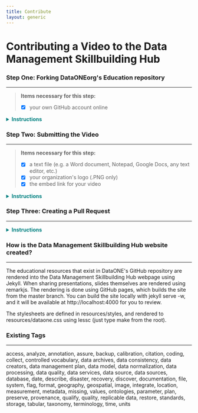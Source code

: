 ```yaml
---
title: Contribute
layout: generic
---
```

# Contributing a Video to the Data Management Skillbuilding Hub
### Step One: Forking DataONEorg's Education repository
---
> **Items necessary for this step:**      
> - [x] your own GitHub account online     

<details>
<summary style="color:teal"><B>Instructions</B></summary>
<br>

<B>Forking a repository</B><br>
To submit content to the Skillbuilding Hub, you need to first <B>create a fork</B> of DataONEorg's Education repository. This means you will be creating <B><i>your own private copy</i></B> of the Education repository and storing it in your <B><i>GitHub account online</i></B>. Here, <i><B>in your fork</B></i>, you can edit and upload content <B><i>without affecting the original</i></B>.<br>

<br><B>The forking process will take a few minutes at most.</B> Once you've perfected your changes, you will later <B>merge</B> the changes you have made back into the original repository.<br><br>

<B>1.<a href="https://github.com/DataONEorg/Education" target="_blank" junk="_"> To start the forking process, go to DataONEorg's Education repository</a></B><br><br><br>

<B>2. In the right hand corner of DataONEorg's Education repository, click the "fork" button.</B>

<ul>
  <li>Make sure you are logged into your GitHub account before you press fork.</li>
</ul>

<a href="url"><img src="https://drive.google.com/uc?export=view&id=1KJ3kvkiB0WbixBEfN54GuGWhgLs-qYC6" align="center" height="" width="760" ></a>
<br><br>

<B>3. The forking process is complete!</B> Check "your repositories" in your account to make sure the Education repository was successfully forked.<br><br>

<B>4. Download a PNG file of your organization's logo onto your computer</B>
<ul>
  <li>If you are associated with a university, company, or other organization you must include their logo along with your submission.</li>
  <li>Once you have downloaded the logo, make sure to name the .PNG after your organization</li>
  <li><B><i>For now the PNG will be saved on your desktop, but later we will upload it to a specific location in DataONE's GitHub repository</i></B></li>
</ul>
</details>

### <a name="video"></a>Step Two: Submitting the Video
---
> **Items necessary for this step:**     
> - [x]  a text file (e.g. a Word document, Notepad, Google Docs, any text editor, etc.)
> - [x]  your organization's logo (.PNG only)
> - [x] the embed link for your video

<details>
<summary style="color:teal"><B>Instructions</B></summary><br>

<B>Submitting a Video</B><br>

Videos are too large to be stored directly in DataONEorg's repository. Consequently, your video submission <i><B>must already be uploaded to a video streaming platform,</B></i> such as <B>YouTube, Vimeo, Facebook,</B> etc.

Instead of uploading a video to DataONEorg's repository, <B>you will be submitting a document</B> which contains the video metadata (also known as <B><i>"frontmatter"</i></B>) and the source code (also known as <B><i>SRC</i></B>) for the video. The source code is what allows the video to be displayed on the Skillbuilding Hub website.<br><br>

<p><b>The following information is needed when submitting educational materials to the Data Management Skillbuilding Hub:</b></p>
<ul>
  <li><B>title:</B> the full title of your video</li>
  <li><B>layout:</B> is always <i><B>video_cover</B></i></li>
  <li><B>tags:</B> a list of (short) keywords describing the content of the video</li>
    <ul>
      <li><a href="#tags"> a list of currently existing tags</a></li>
    </ul>
  <li><B>step:</B> a list of one or more steps of the data lifecycle to which the video applies.</li>
    <ul>
      <li><a href="https://github.com/DataONEorg/Education/blob/master/_lessons/lessons/02_datasharing/02_datasharing.pdf" target="_blank" junk="_">Learn about the data lifecycle</a></li>
    </ul>
  <li><B>related:</B> <i><B>(optional)</B></i> Choose one or a few other videos in the DataONE repository that are related to yours. List the folder name of the video</li>
    <ul>
      <li><a href="https://github.com/DataONEorg/Education/tree/master/_videos/videos" target="_blank" junk="_"> a list of existing videos</a></li>
    </ul>
  <li><B>update:</B> the date this video was created</li>
  <li><B>author:</B> a list of authors that created the video</li>
  <li><B>video_embedurl:</B> the SRC portion of your video's embed code. Instructions on where to find this can be found in <a href="#embed">Step 3</a>.</li>
  <li><B>organization:</B> name of organization that oversaw the creation of the video</li>
  <li><B>org_url:</B> website of the organization, organization logo will open this webpage when selected</li>
  <li><B>org_logo:</B> name of the organization’s logo file <i><B>(this must be a .png file).</B></i></li>
  <li><B>categories:</B> this must be listed as <i><B>["Video"]</B></i></li>

</ul>

<b>1. Copy the following text block and paste it into your empty text file</b>    
<pre>
  <code>
  ---
  title:
  layout:
  tags:
  step:
  related:
  update:
  author:
  video_embedurl:
  organization:
  org_url:
  org_logo:
  categories:
  ---
  </code>
</pre>

<B>2. Fill out the appropriate information for each of the categories</B>

<ul>
<li>Here is an example that follows the proper formatting. <B><i>Note that spaces, indents, lines, and dashes are actually very important here, so be sure to follow the formatting of the example as closely as possible!</i></B></li>
</ul>

<pre>
  <code>
  ---
  title: Example video for the data management hub
  layout: video_cover
  tags:
    - example
    - help
  step:
    - describe
    - discover
  related:
    - similar-video-to
  update:
    - August 14, 2018
  author:
    - Megan Mach
  video_embedurl: https://player.vimeo.com/video/106484168
  organization: DataONE
  org_url: http://www.dataone.org
  org_logo: DataONE.png
  resource: true
  categories: ["Video"]
  ---
  </code>
</pre>

Now your frontmatter information is completed. <B><i>Save your text file</i></B>, and we will copy and paste this text at a later step in the submission process.<br><br>

<a name= "embed"></a><B>Getting the Embed Code and SRC for your Video</B>

<ul>
  <li>When embedding a video into a webpage, there's a specific link that is needed</li>
  <li>To find that link, go to your video. When you click <B>"Share"</B>, there is an option that says <i>"Embed"</i> or <i>"Copy Embed Link"</i></li>
    <ul>
      <li>Other times, the embed link can be found when clicking on a video's <B>"Options"</B>. For example, on Facebook the embed option is found when you click the &nbsp; <B>...</B> &nbsp; symbol on a video</li>
    </ul>
  <li>This code allows you to display a video on your own webpage. However, you do not need the complete code. You only need a snippet of this code, called the <B>SRC.</B></li>
    <ul>
      <li>You can find the SRC because it is always near the beginning of the code and is labeled with <B>src="____"</B></li>
      <li>Copy everything that occurs <i>after</i> <B>src="</B> <i>up until</i> the <B>first right pointing arrow you encounter ( > )</B></li>
    </ul>
  <li>This portion of the code that you just copied is what you will paste next to <B>video_embedurl:</B> in the metadata section above.</li>
  </ul>
<a href="url"><img src="https://drive.google.com/uc?export=view&id=1eufRbGbD3OrM-3uPlb0Pag5KuhzTsByO" align="center" height="" width="760"></a> <br> <br>

<B>4. Create a folder for your files</B><br>

With a video, you will have to create folder in your fork as well as a markdown file to go inside of it.

<ul>
  <li>The folder should be named after the first three words of your video title, separated by dashes</li>
  <li>In your fork, go to <i>`(yourGitHubAccount)/Education/_videos/videos`</i> and click <B>"Create New File"</B>, located in the upper right-hand corner</li>
  <li>Type the name of your folder followed by <B>a slash "/"</B></li>
    <ul>
      <li>A new folder will automatically be created. Now create a file called <B><i>"index.md"</i></B></li>
    </ul>
</ul>

<a href="url"><img src="https://drive.google.com/uc?export=view&id=14dxAQYLrVWMqJ160hEiVOvsUPpExRlfj" align="center" height="" width="760" ></a><br><br>

<B>5. Copy the "frontmatter" saved in your text file from Step One and paste it here into the markdown (.md) file</B>
  <ul>
    <li><i>Be sure to include the three dashes at the beginning and end of the section</i></li>
  </ul><br>

<B>6. Add a brief summary of your video</B>
<ul>
  <li>After the <B><i>frontmatter</i></B> section, simply provide a brief description of the video's content and its creators.</li>
</ul>

<B>7. Commit your Changes</B>
<ul>
  <li>Scroll to the bottom of your markdown document to commit your changes</li>
  <li><B><i>Committing</i></B> will submit the markdown file to <B><i>your</i></B> fork of the Education repository</li>
</ul>
<a href="url"><img src="https://drive.google.com/uc?export=view&id=1sm_ngCHroF7m1Yd8ozPmXRI044ON_6ta" align="center" height="" width="760" ></a><br>

<B>8. Uploading your organization's logo</B>
<ul>
  <li>Go to <i>`(yourGitHubAccount)/Education/_videos/videos/logos`</i> in your fork of the Education repository.</li>
  <li>Click on "Upload Files" and drag your logo here.</li>
  <li>Commit your change</li>
</ul>
</details>

### <a name= "pullrequest"></a>Step Three: Creating a Pull Request
---
<details>
<summary style="color:teal"><B>Instructions</B></summary><br>

<B><i>Creating a pull request</i></B> means that you are requesting the original repository to <B>"pull"</B> or accept all the changes you just made.

<ul>
  <li><i>Do not complete this step until <B>all</B> of the materials necessary for your submission have already been uploaded to GitHub!</i></li>
</ul>

<a href="url"><img src="https://drive.google.com/uc?export=view&id=1LEJnnxkd2Ds8oOZPpbjUxQNqF3h1NjSl" align="center" height="" width="760" ></a>
<a href="url"><img src="https://drive.google.com/uc?export=view&id=1lmQpXfFXSgGT7M4_mbz4U73E44KdNwqD" align="center" height="" width="760" ></a><br>

<B>That's it! You have completed all the steps.</B> Once someone has approved your pull request, you will be able to find your submission in DataONE's repository.
<br>
</details>

### How is the Data Management Skillbuilding Hub website created?
---
The educational resources that exist in DataONE's GitHub repository are rendered into the Data Management Skillbuilding Hub webpage using Jekyll. When sharing presentations, slides themselves are rendered using remarkjs. The rendering is done using GitHub pages, which builds the site from the master branch. You can build the site locally with jekyll serve -w, and it will be available at http://localhost:4000 for you to review.

The stylesheets are defined in resources/styles, and rendered to resources/dataone.css using lessc (just type make from the root).

### <a name="tags"></a>Existing Tags
---    
access, analyze, annotation, assure, backup, calibration, citation, coding, collect, controlled vocabulary, data archives, data consistency, data creators, data management plan, data model, data normalization, data processing, data quality, data services, data source, data sources, database, date, describe, disaster, recovery, discover, documentation, file, system, flag, format, geography, geospatial, image, integrate, location, measurement, metadata, missing, values, ontologies, parameter, plan, preserve, provenance, qualify, quality, replicable data, restore, standards, storage, tabular, taxonomy, terminology, time, units
